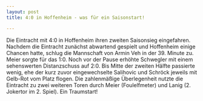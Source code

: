 ```yaml
---
layout: post
title: 4:0 in Hoffenheim - was für ein Saisonstart!

---
```


Die Eintracht mit 4:0 in Hoffenheim ihren zweiten Saisonsieg eingefahren. Nachdem die Eintracht zunächst abwartend gespielt und Hoffenheim einige Chancen hatte, schlug die Mannschaft von Armin Veh in der 39. Minute zu. Meier sorgte für das 1:0. Noch vor der Pause erhöhte Schwegler mit einem sehenswerten Distanzschuss auf 2:0. Bis Mitte der zweiten Hälfte passierte wenig, ehe der kurz zuvor eingewechselte Salihovic und Schröck jeweils mit Gelb-Rot vom Platz flogen. Die zahlenmäßige Überlegenheit nutzte die Eintracht zu zwei weiteren Toren durch Meier (Foulelfmeter) und Lanig (2. Jokertor im 2. Spiel). Ein Traumstart!


